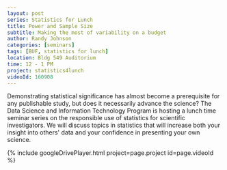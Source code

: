 ```yaml
---
layout: post
series: Statistics for Lunch
title: Power and Sample Size
subtitle: Making the most of variability on a budget
author: Randy Johnson
categories: [seminars]
tags: [BUF, statistics for lunch]
location: Bldg 549 Auditorium
time: 12 - 1 PM
project: statistics4lunch
videoId: 160908
---
```


Demonstrating statistical significance has almost become a prerequisite for any publishable study, but does it necessarily advance the science? The Data Science and Information Technology Program is hosting a lunch time seminar series on the responsible use of statistics for scientific investigators. We will discuss topics in statistics that will increase both your insight into others' data and your confidence in presenting your own science.

{% include googleDrivePlayer.html project=page.project id=page.videoId %}

